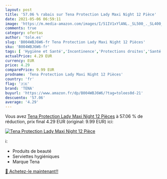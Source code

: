 ```yaml
---
layout: post
title: '57.06 % rabais sur Tena Protection Lady Maxi Night 12 Pièce'
date: 2021-05-06 06:59:11
image: 'https://m.media-amazon.com/images/I/51IV1xYlANL._SL500_._SL400_.jpg'
comments: true
category: ofertas
author: 'tole.es'
slug: 'B004WBJ6W6-fr Tena Protection Lady Maxi Night 12 Pièces'
sku: 'B004WBJ6W6-fr'
tags: [ 'Hygiène et Santé','Incontinence','Protections droites','Santé et premiers soins','tena', ]
actualPrice: 4.29 EUR
currency: EUR
price: 4.29
comparePrice: 9.99 EUR
prodname: 'Tena Protection Lady Maxi Night 12 Pièces'
country: 'fr'
flag: '🇫🇷'
brand: 'TENA'
buyurl: 'https://www.amazon.fr/dp/B004WBJ6W6/?tag=tolees0d-21'
descuento: '57.06'
average: '4.29'
---
```


Vous avez [Tena Protection Lady Maxi Night 12 Pièces](https://www.amazon.fr/dp/B004WBJ6W6/?tag=tolees0d-21)  à  57.06 % de réduction, prix final  4.29 EUR (original: 9.99 EUR) ici:

[![Tena Protection Lady Maxi Night 12 Pièce](https://m.media-amazon.com/images/I/51IV1xYlANL._SL500_._SL400_.jpg)](https://www.amazon.fr/dp/B004WBJ6W6/?tag=tolees0d-21)

ℹ️:

- Produits de beauté
- Serviettes hygiéniques
- Marque Tena

[🛒 Achetez-le maintenant!!](https://www.amazon.fr/dp/B004WBJ6W6/?tag=tolees0d-21)

